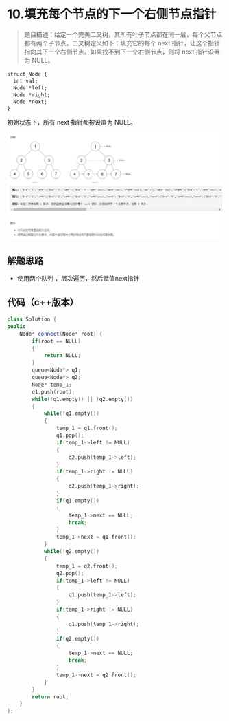 # 10.填充每个节点的下一个右侧节点指针

>题目描述：给定一个完美二叉树，其所有叶子节点都在同一层，每个父节点都有两个子节点。二叉树定义如下：填充它的每个 next 指针，让这个指针指向其下一个右侧节点。如果找不到下一个右侧节点，则将 next 指针设置为 NULL。
```
struct Node {
  int val;
  Node *left;
  Node *right;
  Node *next;
}
```

初始状态下，所有 next 指针都被设置为 NULL。

![示例](images\二叉树_10.png)

## 解题思路

+ 使用两个队列 ，层次遍历，然后赋值next指针

## 代码（c++版本）

```c++
class Solution {
public:
    Node* connect(Node* root) {
        if(root == NULL)
        {
            return NULL;
        }
        queue<Node*> q1;
        queue<Node*> q2;
        Node* temp_1;
        q1.push(root);
        while(!q1.empty() || !q2.empty())
        {
            while(!q1.empty())
            {
                temp_1 = q1.front();
                q1.pop();
                if(temp_1->left != NULL)
                {
                    q2.push(temp_1->left);
                }
                if(temp_1->right != NULL)
                {
                    q2.push(temp_1->right);
                }
                if(q1.empty())
                {
                    temp_1->next == NULL;
                    break;
                }
                temp_1->next = q1.front();
            }
            while(!q2.empty())
            {
                temp_1 = q2.front();
                q2.pop();
                if(temp_1->left != NULL)
                {
                    q1.push(temp_1->left);
                }
                if(temp_1->right != NULL)
                {
                    q1.push(temp_1->right);
                }
                if(q2.empty())
                {
                    temp_1->next == NULL;
                    break;
                }
                temp_1->next = q2.front();
            }
        }
        return root;
    }
};
```

